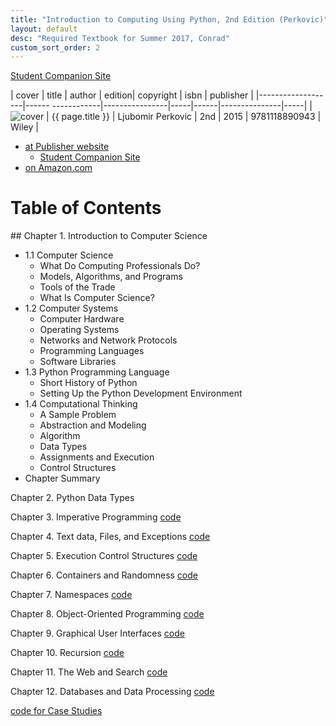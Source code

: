 ```yaml
---
title: "Introduction to Computing Using Python, 2nd Edition (Perkovic)"
layout: default
desc: "Required Textbook for Summer 2017, Conrad"
custom_sort_order: 2
---
```


[Student Companion Site](http://bcs.wiley.com/he-bcs/Books?action=index&itemId=1118890949&bcsId=9532)

| cover             | title                    | author      | edition| copyright |     isbn | publisher |
|-------------------|------        ------------|----------------|-----|------|---------------|-----|
| ![cover](Perk2e.png) | {{ page.title }} | 	Ljubomir Perkovic | 2nd | 2015 | 9781118890943 | Wiley |

* [at Publisher website](http://www.wiley.com/WileyCDA/WileyTitle/productCd-EHEP003201.html)
    * [Student Companion Site](http://bcs.wiley.com/he-bcs/Books?action=index&itemId=1118890949&bcsId=9532)
* [on Amazon.com](https://www.amazon.com/Introduction-Computing-Using-Python-Application-ebook/dp/B01AKSZC9U/ref=sr_1_1?ie=UTF8&qid=1495227327&sr=8-1&keywords=perkovic+2nd+edition)


# Table of Contents


<div id="about" data-role="collapsible" data-collapsed="true" markdown="1">
## Chapter 1. Introduction to Computer Science

* 1.1 Computer Science
    * What Do Computing Professionals Do?
    * Models, Algorithms, and Programs
    * Tools of the Trade 
    * What Is Computer Science?
* 1.2 Computer Systems
    * Computer Hardware
    * Operating Systems
    * Networks and Network Protocols
    * Programming Languages
    * Software Libraries
* 1.3 Python Programming Language
    * Short History of Python
    * Setting Up the Python Development Environment
* 1.4 Computational Thinking
    * A Sample Problem
    * Abstraction and Modeling
    * Algorithm
    * Data Types
    * Assignments and Execution 
    * Control Structures
* Chapter Summary

</div>


Chapter 2. Python Data Types

Chapter 3. Imperative Programming [code](http://higheredbcs.wiley.com/legacy/college/perkovic/1118890949/code/ch03.zip)

Chapter 4. Text data, Files, and Exceptions [code](http://higheredbcs.wiley.com/legacy/college/perkovic/1118890949/code/ch04.zip)

Chapter 5. Execution Control Structures [code](http://higheredbcs.wiley.com/legacy/college/perkovic/1118890949/code/ch05.zip)

Chapter 6. Containers and Randomness [code](http://higheredbcs.wiley.com/legacy/college/perkovic/1118890949/code/ch06.zip)

Chapter 7. Namespaces [code](http://higheredbcs.wiley.com/legacy/college/perkovic/1118890949/code/ch07.zip)

Chapter 8. Object-Oriented Programming [code](http://higheredbcs.wiley.com/legacy/college/perkovic/1118890949/code/ch08.zip)

Chapter 9. Graphical User Interfaces [code](http://higheredbcs.wiley.com/legacy/college/perkovic/1118890949/code/ch09.zip)

Chapter 10. Recursion [code](http://higheredbcs.wiley.com/legacy/college/perkovic/1118890949/code/ch010.zip)

Chapter 11. The Web and Search [code](http://higheredbcs.wiley.com/legacy/college/perkovic/1118890949/code/ch11.zip)

Chapter 12. Databases and Data Processing  [code](http://higheredbcs.wiley.com/legacy/college/perkovic/1118890949/code/ch12.zip)

[code for Case Studies](http://higheredbcs.wiley.com/legacy/college/perkovic/1118890949/code/cs.zip)
